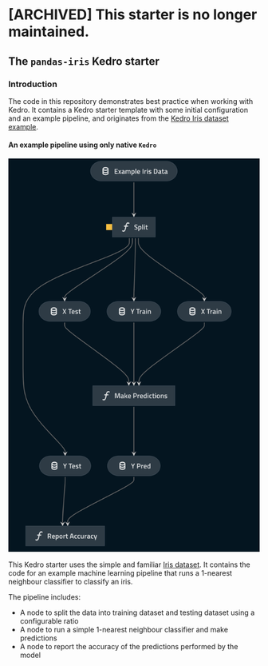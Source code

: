 # [ARCHIVED] This starter is no longer maintained.

## The `pandas-iris` Kedro starter

### Introduction

The code in this repository demonstrates best practice when working with Kedro. It contains a Kedro starter template with some initial configuration and an example pipeline, and originates from the [Kedro Iris dataset example](https://docs.kedro.org/en/stable/get_started/new_project.html).


#### An example pipeline using only native `Kedro`

![](./images/iris_pipeline.png)

This Kedro starter uses the simple and familiar [Iris dataset](https://www.kaggle.com/uciml/iris). It contains the code for an example machine learning pipeline that runs a 1-nearest neighbour classifier to classify an iris. 

The pipeline includes:

* A node to split the data into training dataset and testing dataset using a configurable ratio
* A node to run a simple 1-nearest neighbour classifier and make predictions
* A node to report the accuracy of the predictions performed by the model
